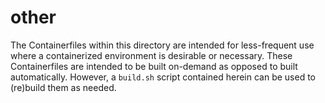 # other

The Containerfiles within this directory are intended for less-frequent use where a containerized environment is desirable or necessary. These Containerfiles are intended to be built on-demand as opposed to built automatically. However, a `build.sh` script contained herein can be used to (re)build them as needed.
